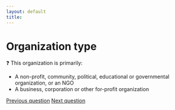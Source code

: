 ```yaml
---
layout: default
title: 
---
```


# Organization type

:question: This organization is primarily:

- A non-profit, community, political, educational or governmental organization, or an NGO
- A business, corporation or other for-profit organization

[Previous question](./F_1_organization_size.html)
[Next question](./F_3_organization_industry.html)